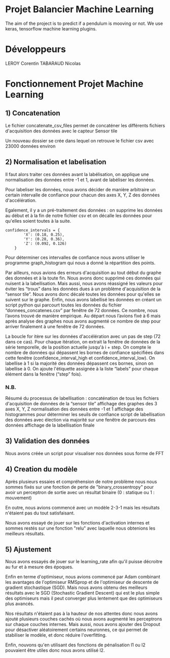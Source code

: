 # Projet Balancier Machine Learning
The aim of the project is to predict if a pendulum is mooving or not. We use keras, tensorflow machine learning plugins.

# **Développeurs** 

LEROY Corentin
TABARAUD Nicolas

# **Fonctionnement Projet Machine Learning**


## **1) Concatenation**

Le fichier concatenate_csv_files permet de concaténer les différents fichiers d'acquisition des données avec le capteur Sensor tile

Un nouveau dossier se crée dans lequel on retrouve le fichier csv avec 23000 données environ

## **2) Normalisation et labelisation**

Il faut alors traiter ces données avant la labélisation, on applique une normalisation des données entre -1 et 1, avant de labéliser les données.

Pour labeliser les données, nous avons décider de manière arbitraire un certain intervalle de confiance pour chacun des axes X, Y, Z des données d'accélération.

Egalement, il y a un pré-traitement des données :  on supprime les données au début et à la fin de notre fichier csv et on décalle les données pour qu'elles soient toutes à la suite.

```
confidence_intervals = {
        'X': (0.18, 0.25),
        'Y': (0.28, 0.36),
        'Z': (0.092, 0.126)
    }
```

Pour déterminer ces intervalles de confiance nous avons utiliser le programme graph_histogram qui nous a donné la répartition des points.

Par ailleurs, nous avions des erreurs d'acquisition au tout début du graphe des données et à la toute fin. Nous avons donc supprimé ces données qui nuisent à la labellisation. 
Mais aussi, nous avons réassigné les valeurs pour éviter les “trous” dans les données dues à un problème d'acquisition de la “sensor tile”. Nous avons donc décalé toutes les données pour qu'elles se suivent sur le graphe.
Enfin, nous avons labellisé les données en créant un script python qui parcourt toutes les données du fichier “donnees_concatenes.csv” par fenêtre de 72 données. Ce nombre, nous l’avons trouvé de manière empirique. Au départ nous l’avions fixé à 6 mais après analyse des graphes nous avons augmenté ce nombre de step pour arriver finalement à une fenêtre de 72 données.

La boucle for itère sur les données d'accélération avec un pas de step (72 dans ce cas).
Pour chaque itération, on extrait la fenêtre de données de la série temporelle, de la position actuelle jusqu'à i + step.
On compte le nombre de données qui dépassent les bornes de confiance spécifiées dans cette fenêtre (confidence_interval_high et confidence_interval_low).
On labellise à 1 si la majorité des données dépassent ces bornes, sinon on labellise à 0.
On ajoute l'étiquette assignée à la liste “labels” pour chaque élément dans la fenêtre (“step” fois).

### **N.B.**

Résumé du processus de labellisation : 
concaténation de tous les fichiers d'acquisition de données de la “sensor tile”
affichage des graphes des 3 axes X, Y, Z
normalisation des données entre -1 et 1
affichage des histogrammes pour déterminer les seuils de confiance
script de labellisation des données avec élection via majorité sur une fenêtre de parcours des données
affichage de la labellisation finale


## **3) Validation des données**

Nous avons créée un script pour visualiser nos données sous forme de FFT

## **4) Creation du modèle**

Après plusieurs essaies et compréhension de notre problème nous nous sommes fixés sur une fonction de perte de "binary_crossentropy" pour avoir un perceptron de sortie avec un résultat binaire (0 : statique ou 1 : mouvement) 

En outre, nous avions commencé avec un modèle 2-3-1 mais les résultats n'étaient pas du tout satisfaisant.

Nous avons essayé de jouer sur les fonctions d'activation internes et sommes restés sur une fonction "relu" avec laquelle nous obtenions les meilleurs résultats.

## **5) Ajustement**

Nous avons essayés de jouer sur le learning_rate afin qu'il puisse décroitre au fur et à mesure des époques.

Enfin en terme d'optimiseur, nous avions commencé par Adam combinant les avantages de l'optimiseur RMSprop et de l'optimiseur de descente de gradient stochastique (SGD). 
Mais nous avons obtenu des meilleurs résultats avec le SGD (Stochastic Gradient Descent) qui est le plus simple des optimiseurs mais il peut converger plus lentement que des optimiseurs plus avancés.

Nos résultats n'étaient pas à la hauteur de nos attentes donc nous avons ajouté plusieurs couches cachés où nous avons augmenté les perceptrons sur chaque couches internes. Mais aussi, nous avons ajouter des Dropout pour désactiver aléatoirement certains neuronnes, ce qui permet de stabiliser le modèle, et donc réduire l'overfitting.

Enfin, nouvons qu'en utilisant des fonctions de pénalisation l1 ou l2 pouvaient être utiles donc nous avons utilisé l2.
